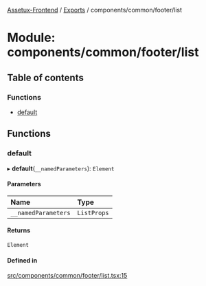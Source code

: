 [Assetux-Frontend](../README.md) / [Exports](../modules.md) / components/common/footer/list

# Module: components/common/footer/list

## Table of contents

### Functions

- [default](components_common_footer_list.md#default)

## Functions

### default

▸ **default**(`__namedParameters`): `Element`

#### Parameters

| Name | Type |
| :------ | :------ |
| `__namedParameters` | `ListProps` |

#### Returns

`Element`

#### Defined in

[src/components/common/footer/list.tsx:15](https://github.com/ASSETUX/frontend/blob/9a68660/src/components/common/footer/list.tsx#L15)
